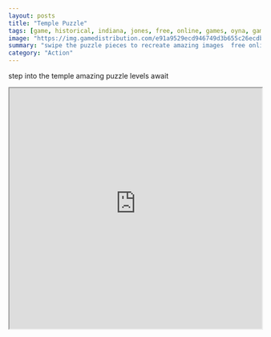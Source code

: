 ```yaml
---
layout: posts
title: "Temple Puzzle"
tags: [game, historical, indiana, jones, free, online, games, oyna, game, free, games, play, play, games]
image: "https://img.gamedistribution.com/e91a9529ecd946749d3b655c26ecdb7d.jpg"
summary: "swipe the puzzle pieces to recreate amazing images  free online games oyna game free games play play games"
category: "Action"
---
```


step into the temple amazing puzzle levels await

<iframe width="100%" height="480px;" src="https://html5.gamedistribution.com/e91a9529ecd946749d3b655c26ecdb7d/"></iframe>